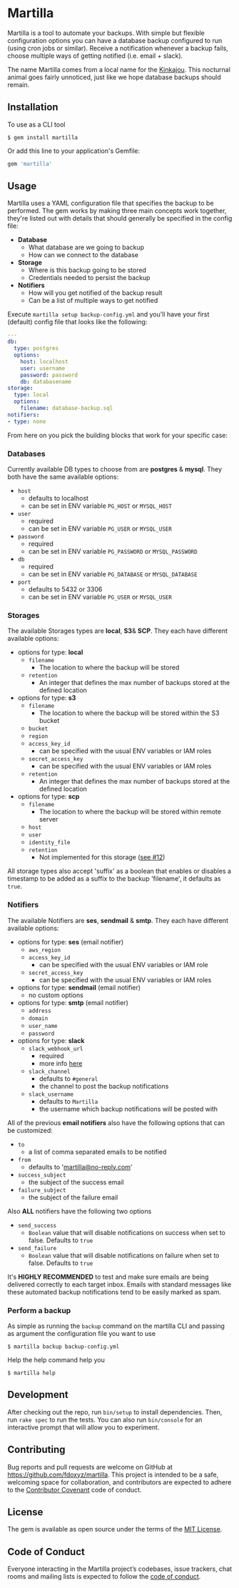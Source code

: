 # Martilla

Martilla is a tool to automate your backups. With simple but flexible configuration options you can have a database backup configured to run (using cron jobs or similar). Receive a notification whenever a backup fails, choose multiple ways of getting notified (i.e. email + slack).

The name Martilla comes from a local name for the [Kinkajou](https://en.wikipedia.org/wiki/Kinkajou). This nocturnal animal goes fairly unnoticed, just like we hope database backups should remain.

## Installation

To use as a CLI tool

    $ gem install martilla

Or add this line to your application's Gemfile:

```ruby
gem 'martilla'
```

## Usage

Martilla uses a YAML configuration file that specifies the backup to be performed. The gem works by making three main concepts work together, they're listed out with details that should generally be specified in the config file:

 - **Database**
   - What database are we going to backup
   - How can we connect to the database
 - **Storage**
   - Where is this backup going to be stored
   - Credentials needed to persist the backup
 - **Notifiers**
   - How will you get notified of the backup result
   - Can be a list of multiple ways to get notified

Execute `martilla setup backup-config.yml` and you'll have your first (default) config file that looks like the following:

```yaml
---
db:
  type: postgres
  options:
    host: localhost
    user: username
    password: password
    db: databasename
storage:
  type: local
  options:
    filename: database-backup.sql
notifiers:
- type: none
```

From here on you pick the building blocks that work for your specific case:

### Databases

Currently available DB types to choose from are **postgres** & **mysql**. They both have the same available options:
 - `host`
   - defaults to localhost
   - can be set in ENV variable `PG_HOST` or `MYSQL_HOST`
 - `user`
   - required
   - can be set in ENV variable `PG_USER` or `MYSQL_USER`
 - `password`
   - required
   - can be set in ENV variable `PG_PASSWORD` or `MYSQL_PASSWORD`
 - `db`
   - required
   - can be set in ENV variable `PG_DATABASE` or `MYSQL_DATABASE`
 - `port`
   - defaults to 5432 or 3306
   - can be set in ENV variable `PG_USER` or `MYSQL_USER`

### Storages

The available Storages types are **local**, **S3**& **SCP**. They each have different available options:
 - options for type: **local**
   - `filename`
     - The location to where the backup will be stored
   - `retention`
     - An integer that defines the max number of backups stored at the defined location
 - options for type: **s3**
   - `filename`
     - The location to where the backup will be stored within the S3 bucket
   - `bucket`
   - `region`
   - `access_key_id`
     - can be specified with the usual ENV variables or IAM roles
   - `secret_access_key`
     - can be specified with the usual ENV variables or IAM roles
   - `retention`
     - An integer that defines the max number of backups stored at the defined location
 - options for type: **scp**
   - `filename`
     - The location to where the backup will be stored within remote server
   - `host`
   - `user`
   - `identity_file`
   - `retention`
     - Not implemented for this storage ([see #12](https://github.com/fdoxyz/martilla/issues/12))

All storage types also accept 'suffix' as a boolean that enables or disables a timestamp to be added as a suffix to the backup 'filename', it defaults as `true`.

### Notifiers

The available Notifiers are **ses**, **sendmail** & **smtp**. They each have different available options:
  - options for type: **ses** (email notifier)
    - `aws_region`
    - `access_key_id`
      - can be specified with the usual ENV variables or IAM role
    - `secret_access_key`
      - can be specified with the usual ENV variables or IAM roles
  - options for type: **sendmail** (email notifier)
    - no custom options
  - options for type: **smtp** (email notifier)
    - `address`
    - `domain`
    - `user_name`
    - `password`
  - options for type: **slack**
    - `slack_webhook_url`
      - required
      - more info [here](https://api.slack.com/messaging/webhooks)
    - `slack_channel`
      - defaults to `#general`
      - the channel to post the backup notifications
    - `slack_username`
      - defaults to `Martilla`
      - the username which backup notifications will be posted with

All of the previous **email notifiers** also have the following options that can be customized:
  - `to`
    - a list of comma separated emails to be notified
  - `from`
    - defaults to 'martilla@no-reply.com'
  - `success_subject`
    - the subject of the success email
  - `failure_subject`
    - the subject of the failure email

Also **ALL** notifiers have the following two options
  - `send_success`
    - `Boolean` value that will disable notifications on success when set to false. Defaults to `true`
  - `send_failure`
    - `Boolean` value that will disable notifications on failure when set to false. Defaults to `true`

It's **HIGHLY RECOMMENDED** to test and make sure emails are being delivered correctly to each target inbox. Emails with standard messages like these automated backup notifications tend to be easily marked as spam.

### Perform a backup

As simple as running the `backup` command on the martilla CLI and passing as argument the configuration file you want to use

    $ martilla backup backup-config.yml

Help the help command help you

    $ martilla help

## Development

After checking out the repo, run `bin/setup` to install dependencies. Then, run `rake spec` to run the tests. You can also run `bin/console` for an interactive prompt that will allow you to experiment.

## Contributing

Bug reports and pull requests are welcome on GitHub at https://github.com/fdoxyz/martilla. This project is intended to be a safe, welcoming space for collaboration, and contributors are expected to adhere to the [Contributor Covenant](http://contributor-covenant.org) code of conduct.

## License

The gem is available as open source under the terms of the [MIT License](https://opensource.org/licenses/MIT).

## Code of Conduct

Everyone interacting in the Martilla project’s codebases, issue trackers, chat rooms and mailing lists is expected to follow the [code of conduct](https://github.com/fdoxyz/martilla/blob/master/CODE_OF_CONDUCT.md).
